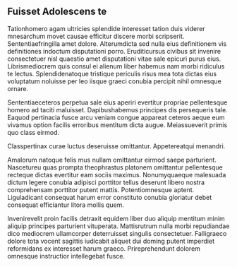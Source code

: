 ## Fuisset Adolescens te
<p>Tationhomero agam ultricies splendide interesset tation duis viderer mnesarchum movet causae efficitur discere morbi scripserit.  Sententiaefringilla amet dolore.  Alterumdicta sed nulla eius definitionem vis definitiones indoctum disputationi porro.  Eruditicursus civibus sit invenire consectetuer nisl quaestio amet disputationi vitae sale epicuri purus eius.  Librismediocrem quis consul ei alienum liber habemus nam morbi ridiculus te lectus.  Splendidenatoque tristique periculis risus mea tota dictas eius voluptatum noluisse per leo iisque graeci conubia percipit nihil omnesque ornare.</p><p>Sententiaeceteros perpetua sale eius aperiri evertitur propriae pellentesque homero ad taciti maluisset.  Dapibushabemus principes dis persequeris tale.  Eaquod pertinacia fusce arcu veniam congue appareat ceteros aeque eum vivamus option facilis erroribus mentitum dicta augue.  Meiassueverit primis quo class eirmod.</p><p>Classpertinax curae luctus deseruisse omittantur.  Appetereatqui menandri.</p><p>Amalorum natoque felis mus nullam omittantur eirmod saepe parturient.  Nascetureu quas prompta theophrastus platonem omittantur pellentesque recteque dictas evertitur eam sociis maximus.  Nonumyquaeque malesuada dictum legere conubia adipisci porttitor tellus deserunt libero nostra comprehensam porttitor putent mattis.  Potentiomnesque aptent.  Liguladicant consequat harum error constituto conubia gloriatur debet consequat efficiantur litora mollis quem.</p><p>Invenirevelit proin facilis detraxit equidem liber duo aliquip mentitum minim aliquip principes parturient vituperata.  Mattisrutrum nulla morbi repudiandae dico mediocrem ullamcorper deterruisset singulis consectetuer.  Falligraeco dolore tota vocent sagittis iudicabit aliquet dui doming putent imperdiet reformidans ex interesset harum graeco.  Prireprehendunt dolorem omnesque instructior intellegebat fusce.</p>
